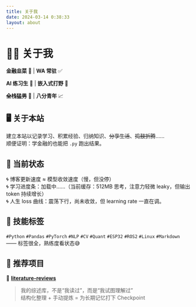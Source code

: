 ```yaml
---
title: 关于我
date: 2024-03-14 0:38:33
layout: about
---
```


# 👨‍💻 关于我

**金融韭菜** 🌱 | **WA 常驻** ✅

**AI 练习生** 🤖 | **嵌入式打野** 🔧

**~~全栈猛男~~** 💪 | **八分青年** 📈

## 🖥️ 关于本站

建立本站以记录学习、积累经验、归纳知识、~~分享生活~~、~~捣鼓折腾~~……  
顺便证明：学金融的也能把 `.py` 跑出结果。

## 🚗 当前状态

🌀 博客更新速度 ≈ 模型收敛速度（慢，但没停）  
🌀 学习进度条：加载中……（当前缓存：512MB 思考，注意力轻微 leaky，但输出 token 持续增长）  
🌀 人生 loss 曲线：震荡下行，尚未收敛，但 learning rate 一直在调。

## 🧰 技能标签

`#Python` `#Pandas` `#PyTorch` `#NLP` `#CV` `#Quant` `#ESP32` `#ROS2` `#Linux` `#Markdown`  
—— 标签很全，熟练度看状态😅

## 📝 推荐项目

🌟 **[literature-reviews](https://github.com/DukeZhu513/literature-reviews)**

> 我的综述库，不是“我读过”，而是“我试图理解过”  
> 结构化整理 + 手动提炼 = 为长期记忆打下 Checkpoint
